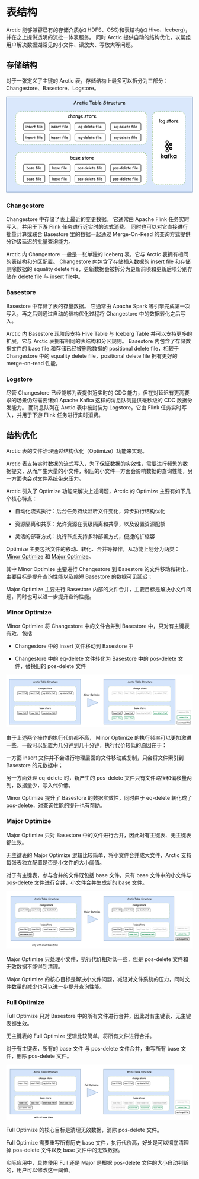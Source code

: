 # 表结构
Arctic 能够兼容已有的存储介质(如 HDFS、OSS)和表结构(如 Hive、Iceberg)，并在之上提供透明的流批一体表服务。
同时 Arctic 提供自动的结构优化，以帮组用户解决数据湖常见的小文件、读放大、写放大等问题。

## 存储结构
对于一张定义了主键的 Arctic 表，存储结构上最多可以拆分为三部分：Changestore、Basestore、Logstore。

![TableStructure](../images/format/table-structure.png)

### Changestore
Changestore 中存储了表上最近的变更数据。
它通常由 Apache Flink 任务实时写入，并用于下游 Flink 任务进行近实时的流式消费。
同时也可以对它直接进行批量计算或联合 Basestore 里的数据一起通过 Merge-On-Read 的查询方式提供分钟级延迟的批量查询能力。

Arctic 内 Changestore 一般是一张单独的 Iceberg 表，它与 Arctic 表拥有相同的表结构和分区配置。
Changestore 内包含了存储插入数据的 insert file 和存储删除数据的 equality delete file，更新数据会被拆分为更新前项和更新后项分别存储在 delete file 与 insert file中。

### Basestore
Basestore 中存储了表的存量数据。
它通常由 Apache Spark 等引擎完成第一次写入，再之后则通过自动的结构优化过程将 Changestore 中的数据转化之后写入。

Arctic 内 Basestore 现阶段支持 Hive Table 与 Iceberg Table 并可以支持更多的扩展，它与 Arctic 表拥有相同的表结构和分区规则。
Basestore 内包含了存储数据文件的 base file 和存储已经被删除数据的 positional delete file，相较于 Changestore 中的 equality delete file，positional delete file 拥有更好的 merge-on-read 性能。

### Logstore
尽管 Changestore 已经能够为表提供近实时的 CDC 能力，但在对延迟有更高要求的场景仍然需要诸如 Apache Kafka 这样的消息队列提供毫秒级的 CDC 数据分发能力。
而消息队列在 Arctic 表中被封装为 Logstore。它由 Flink 任务实时写入，并用于下游 Flink 任务进行实时消费。


## 结构优化

Arctic 表的文件治理通过结构优化（Optimize）功能来实现。

Arctic 表支持实时数据的流式写入，为了保证数据的实效性，需要进行频繁的数据提交，从而产生大量的小文件，积压的小文件一方面会影响数据的查询性能，另一方面也会对文件系统带来压力。

Arctic 引入了 Optimize 功能来解决上述问题，Arctic 的 Optimize 主要有如下几个核心特点：

- 自动化流式执行：后台任务持续监听文件变化，异步执行结构优化

- 资源隔离和共享：允许资源在表级隔离和共享，以及设置资源配额

- 灵活的部署方式：执行节点支持多种部署方式，便捷的扩缩容

Optimize 主要包括文件的移动、转化、合并等操作，从功能上划分为两类：[Minor Optimize](#minor-optimize) 和 [Major Optimize](#major-optimize)。

其中 Minor Optimize 主要进行 Changestore 到 Basestore 的文件移动和转化，主要目标是提升查询性能以及缩短 Basestore 的数据可见延迟；

Major Optimize 主要进行 Basestore 内部的文件合并，主要目标是解决小文件问题，同时也可以进一步提升查询性能。

### Minor Optimize

Minor Optimize 将 Changestore 中的文件合并到 Basestore 中，只对有主键表有效，包括

- Changestore 中的 insert 文件移动到 Basestore 中

- Changestore 中的 eq-delete 文件转化为 Basestore 中的 pos-delete 文件，替换旧的 pos-delete 文件


![Minor Optimize](../images/format/minor-optimize.png)

由于上述两个操作的执行代价都不高， Minor Optimize 的执行频率可以更加激进一些，一般可以配置为几分钟到几十分钟，执行代价较低的原因在于：

一方面 insert 文件并不会进行物理层面的文件移动或复制，只会将文件索引到 Basestore 的元数据中；

另一方面处理 eq-delete 时，新产生的 pos-delete 文件只有文件路径和偏移量两列，数据量少，写入代价低。

Minor Optimize 提升了 Basestore 的数据实效性，同时由于 eq-delete 转化成了 pos-delete，对查询性能的提升也有帮助。

### Major Optimize

Major Optimize 只对 Basestore 中的文件进行合并，因此对有主键表、无主键表都生效。

无主键表的 Major Optimize 逻辑比较简单，将小文件合并成大文件，Arctic 支持每张表独立配置是否是小文件的大小阈值。

对于有主键表，参与合并的文件既包括 base 文件，只有 base 文件中的小文件与 pos-delete 文件进行合并，小文件合并生成新的 base 文件。

![Major Optimize](../images/format/major-optimize.png)

Major Optimize 只处理小文件，执行代价相对低一些，但是 pos-delete 文件和无效数据不能得到清理。

Major Optimize 的核心目标是解决小文件问题，减轻对文件系统的压力，同时文件数量的减少也可以进一步提升查询性能。

### Full Optimize

Full Optimize 只对 Basestore 中的所有文件进行合并，因此对有主键表、无主键表都生效。

无主键表的 Full Optimize 逻辑比较简单，将所有文件进行合并。

对于有主键表，所有的 base 文件 与 pos-delete 文件合并，重写所有 base 文件，删除 pos-delete 文件。

![Full Optimize](../images/format/full-optimize.png)

Full Optimize 的核心目标是清理无效数据，消除 pos-delete 文件。

Full Optimize 需要重写所有历史 base 文件，执行代价高，好处是可以彻底清理掉 pos-delete 文件以及 base 文件中的无效数据。

实际应用中，具体使用 Full 还是 Major 是根据 pos-delete 文件的大小自动判断的，用户可以修改这一阈值。
